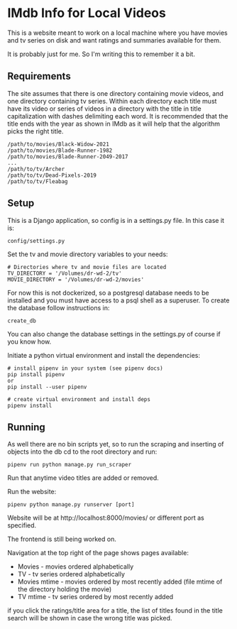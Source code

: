# IMdb Info for Local Videos

This is a website meant to work on a local machine where you have movies and tv series on disk and want
ratings and summaries available for them.

It is probably just for me.  So I'm writing this to remember it a bit.

## Requirements

The site assumes that there is one directory containing movie videos, and one directory containing tv 
series.  Within each directory each title must have its video or series of videos in a directory with
the title in title capitalization with dashes delimiting each word.  It is recommended that the title
ends with the year as shown in IMdb as it will help that the algorithm picks the right title.
```
/path/to/movies/Black-Widow-2021
/path/to/movies/Blade-Runner-1982
/path/to/movies/Blade-Runner-2049-2017
...
/path/to/tv/Archer
/path/to/tv/Dead-Pixels-2019
/path/to/tv/Fleabag
```

## Setup
This is a Django application, so config is in a settings.py file.  In this case it is:
```
config/settings.py
```
Set the tv and movie directory variables to your needs:
```
# Directories where tv and movie files are located
TV_DIRECTORY = '/Volumes/dr-wd-2/tv'
MOVIE_DIRECTORY = '/Volumes/dr-wd-2/movies'

```

For now this is not dockerized, so a postgresql database needs to be installed and you must have access 
to a psql shell as a superuser.  To create the database follow instructions in:
```
create_db
```
You can also change the database settings in the settings.py of course if you know how.

Initiate a python virtual environment and install the dependencies:
```
# install pipenv in your system (see pipenv docs)
pip install pipenv
or 
pip install --user pipenv

# create virtual environment and install deps
pipenv install 
```

## Running
As well there are no bin scripts yet, so to run the scraping and inserting of objects into the db cd to the
root directory and run:
```
pipenv run python manage.py run_scraper
```
Run that anytime video titles are added or removed.

Run the website:
```
pipenv python manage.py runserver [port]
```

Website will be at http://localhost:8000/movies/ or different port as specified.

The frontend is still being worked on.

Navigation at the top right of the page shows pages available:

- Movies - movies ordered alphabetically
- TV - tv series ordered alphabetically
- Movies mtime - movies ordered by most recently added (file mtime of the directory holding the movie)
- TV mtime - tv series ordered by most recently added

if you click the ratings/title area for a title, the list of titles
found in the title search will be shown in case the wrong title was picked.
